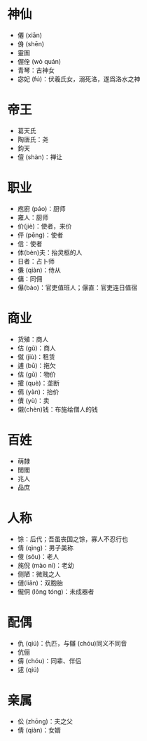 # 神仙
* 僊 (xiān)
* 㑗 (shēn)
* 靈圄
* 偓佺 (wò quán)
* 青琴：古神女
* 宓妃 (fú)：伏羲氏女，溺死洛，遂爲洛水之神

# 帝王
* 葛天氏
* 陶唐氏：尧
* 鈞天
* 儃 (shàn)：禅让
# 职业
* 庖廚 (páo)：厨师
* 雍人：厨师
* 价(jiè)：使者，来价
* 伻 (pēng)：使者
* 信：使者
* 体(bèn)夫：抬灵柩的人
* 日者：占卜师
* 傔 (qiàn)：侍从
* 傭：同佣
* 儤(bào)：官吏值班人；儤直：官吏连日值宿
# 商业
* 货殖：商人
* 估 (gǔ)：商人
* 僦 (jiù)：租赁
* 逋 (bū)：拖欠
* 估 (gǔ)：物价
* 攉 (què)：垄断
* 傿 (yàn)：抬价
* 儥 (yù)：卖
* 儭(chèn)钱：布施给僧人的钱
# 百姓
* 萌隸
* 閭閻
* 兆人
* 品庶

# 人称
* 馀：后代；吾虽丧国之馀，寡人不忍行也
* 倩 (qìng)：男子美称
* 傁 (sǒu)：老人
* 旄倪 (mào ní)：老幼
* 侧陋：微贱之人
* 僆(liǎn)：双胞胎
* 儱侗 (lǒng tóng)：未成器者
# 配偶
* 仇 (qiú)：仇匹，与讎 (chóu)同义不同音
* 伉俪
* 儔 (chóu)：同辈、伴侣
* 逑 (qiú)
# 亲属
* 伀 (zhōng)：夫之父
* 倩 (qiàn)：女婿